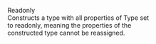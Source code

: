 Readonly<Type>  
Constructs a type with all properties of Type set  
to readonly, meaning the properties of the  
constructed type cannot be reassigned.  
